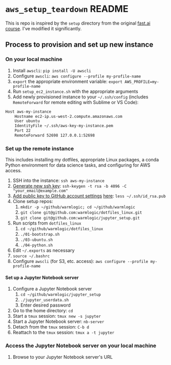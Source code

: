 # `aws_setup_teardown` README

This is repo is inspired by the `setup` directory from the original [fast.ai course](https://github.com/fastai/courses). I've modified it significantly.

## Process to provision and set up new instance

### On your local machine

1. Install `awscli`: `pip install -U awscli`
1. Configure `awscli`: `aws configure --profile my-profile-name`
1. `export` the appropriate environment variable: `export AWS_PROFILE=my-profile-name`
1. Run `setup_ec2_instance.sh` with the appropriate arguments
1. Add newly provisioned instance to your `~/.ssh/config` (includes `RemoteForward` for remote editing with Sublime or VS Code):

```txt
Host aws-my-instance
    Hostname ec2-ip.us-west-2.compute.amazonaws.com
    User ubuntu
    IdentityFile ~/.ssh/aws-key-my-instance.pem
    Port 22
    RemoteForward 52698 127.0.0.1:52698
```

### Set up the remote instance

This includes installing my dotfiles, appropriate Linux packages, a conda Python environment for data science tasks, and configuring for AWS access.

1. SSH into the instance: `ssh aws-my-instance`
1. [Generate new ssh key](https://help.github.com/articles/generating-a-new-ssh-key-and-adding-it-to-the-ssh-agent/): `ssh-keygen -t rsa -b 4096 -C "your_email@example.com"`
1. [Add public key to GitHub account settings](https://help.github.com/articles/adding-a-new-ssh-key-to-your-github-account/) [here](https://github.com/settings/keys): `less ~/.ssh/id_rsa.pub`
1. Clone setup repos:
    1. `mkdir -p ~/github/warmlogic; cd ~/github/warmlogic`
    1. `git clone git@github.com:warmlogic/dotfiles_linux.git`
    1. `git clone git@github.com:warmlogic/jupyter_setup.git`
1. Run scripts from `dotfiles_linux`
    1. `cd ~/github/warmlogic/dotfiles_linux`
    1. `./01-bootstrap.sh`
    1. `./03-ubuntu.sh`
    1. `./04-python.sh`
1. Edit `~/.exports` as necessary
1. `source ~/.bashrc`
1. Configure `awscli` (for S3, etc. access): `aws configure --profile my-profile-name`

#### Set up a Jupyter Notebook server

1. Configure a Jupyter Notebook server
    1. `cd ~/github/warmlogic/jupyter_setup`
    1. `./jupyter_userdata.sh`
    1. Enter desired password
1. Go to the home directory: `cd`
1. Start a `tmux` session: `tmux new -s jupyter`
1. Start a Jupyter Notebook server: `nb-server`
1. Detach from the `tmux` session: `C-b d`
1. Reattach to the `tmux` session: `tmux a -t jupyter`

### Access the Jupyter Notebook server on your local machine

1. Browse to your Jupyter Notebook server's URL
